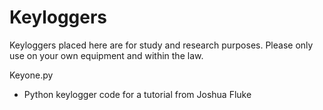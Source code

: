 # Keyloggers 
Keyloggers placed here are for study and research purposes. Please only use on your own equipment and within the law.  

Keyone.py
- Python keylogger code for a tutorial from Joshua Fluke
